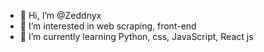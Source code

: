 - 👋 Hi, I’m @Zeddnyx
- 👀 I’m interested in web scraping, front-end
- 🌱 I’m currently learning Python, css, JavaScript, React js

<!---
Zeddnyx/Zeddnyx is a ✨ special ✨ repository because its `README.md` (this file) appears on your GitHub profile.
You can click the Preview link to take a look at your changes.
--->
